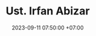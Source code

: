 ---
title: Ust. Irfan Abizar
date: 2023-09-11 07:50:00 +07:00
position: 1
jabatan: Mudir Pesantren
img: "/uploads/ust-irfan.jpg"
img-alt: Ust. Irfan Abizar
socials:
  - title: facebook
    url: https://fb.me/irfanabizar
  - title: instagram
    url: https://instagram.com/irfanabizar
---